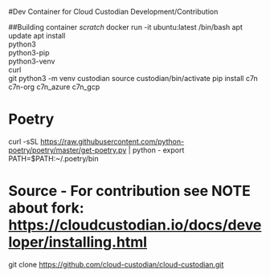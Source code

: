 #Dev Container for Cloud Custodian Development/Contribution

##Building container *scratch*
docker run -it ubuntu:latest /bin/bash
apt update
apt install \
  python3 \
  python3-pip \
  python3-venv \
  curl \
  git
python3 -m venv custodian
source custodian/bin/activate
pip install c7n c7n-org c7n_azure c7n_gcp
# Poetry
curl -sSL https://raw.githubusercontent.com/python-poetry/poetry/master/get-poetry.py | python -
export PATH=$PATH:~/.poetry/bin
# Source - For contribution see NOTE about fork:  https://cloudcustodian.io/docs/developer/installing.html
git clone https://github.com/cloud-custodian/cloud-custodian.git


